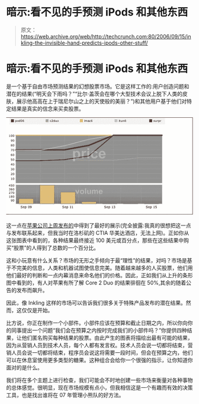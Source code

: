 # 暗示:看不见的手预测 iPods 和其他东西

> 原文：<https://web.archive.org/web/http://techcrunch.com:80/2006/09/15/inkling-the-invisible-hand-predicts-ipods-other-stuff/>

# 暗示:看不见的手预测 iPods 和其他东西

是一个基于自由市场预测结果的幻想股票市场。它是这样工作的:用户创造问题和潜在的结果(“明天会下雨吗？”“比尔·盖茨会在哪个大型技术会议上脱下人类的皮肤，展示他高高在上于瑞尼尔山之上的天使般的美丽？”)和其他用户基于他们对特定结果是真实的信念来买卖股票。

![](img/03793a21f97ce12acd7845a166d958dd.png)

这一点在[苹果公司上周发布的](https://web.archive.org/web/20130627211948/http://inklingmarkets.com/market/show/2099)中得到了最好的展示(完全披露:我真的很想把这一点与发布联系起来，但我当时在洛杉矶的 CTIA 华美达酒店，无法上网)。正如你从这张图表中看到的，各种结果最终接近 100 美元或百分点，那些在这些结果中购买“股票”的人得到了总数的一个百分比。

这和小玩意有什么关系？市场的无形之手倾向于最“理性”的结果，对吗？市场是基于不完美的信息，人类和机器试图使信息完美。随着越来越多的人买股票，他们用他们最好的判断和一点内幕消息来命名他们的价格。因此，正如我们从上升的条形图中看到的，有人对苹果有所了解 Core 2 Duo 的结果徘徊在 50%,其余的随着公告的发布而飙升。

因此，像 Inkling 这样的市场可以告诉我们很多关于特殊产品发布的潜在结果。然而，这仅仅是开始。

比方说，你正在制作一个小部件。小部件应该在预算和截止日期之内，所以你向你的同事提出一个问题“我们会在预算之内按时完成我们的小部件吗？”你提供四种结果，让他们匿名购买每种结果的股票。由此产生的图表将描绘出最有可能的结果，因为从营销人员到技术人员，每个人都有发言权。技术人员会说一切都将结束，营销人员会说一切都将结束，程序员会说这将需要一段时间，但会在预算之内，他们可以在休息室使用更多类型的糖果。这种组合会给你一个很强的指示，让你知道你面对的是什么。

我们将在多个主题上进行检查，我们可能会不时地创建一些市场来衡量对各种事物的总体感觉。很明显，现在市场规模有点小，但我相信这是一个有趣而有效的决策工具，也是找出谁将在 07 年管理小熊队的好方法。